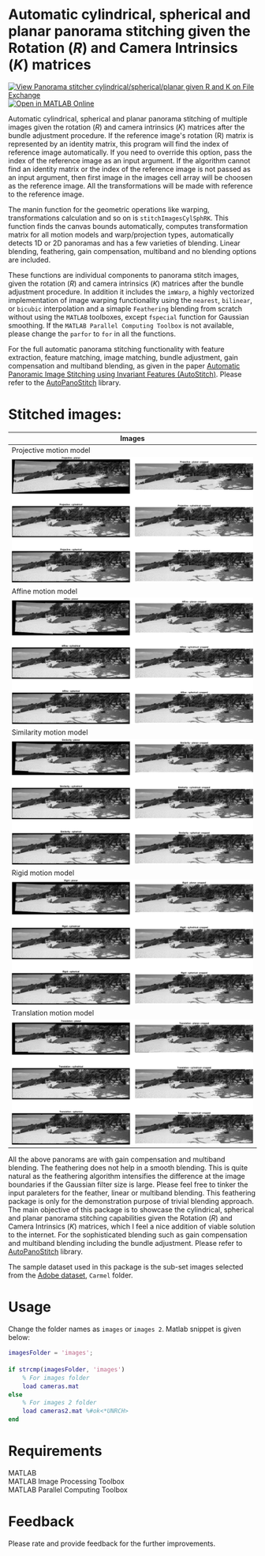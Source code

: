 # Automatic cylindrical, spherical and planar panorama stitching given the Rotation (*R*) and Camera Intrinsics (*K*) matrices
[![View Panorama stitcher cylindrical/spherical/planar given R and K on File Exchange](https://www.mathworks.com/matlabcentral/images/matlab-file-exchange.svg)](https://www.mathworks.com/matlabcentral/fileexchange/178979-panorama-stitcher-cylindrical-spherical-planar-given-r-and-k) [![Open in MATLAB Online](https://www.mathworks.com/images/responsive/global/open-in-matlab-online.svg)](https://matlab.mathworks.com/open/github/v1?repo=preethamam/Panorama-Stitcher-RK-Matrices-Cylindrical-Spherical-Planar)

Automatic cylindrical, spherical and planar panorama stitching of multiple images given the rotation (*R*) and camera intrinsics (*K*) matrices after the bundle adjustment procedure. If the reference image's rotation (R) matrix is represented by an identity matrix, this program will find the index of reference image automatically. If you need to override this option, pass the index of the reference image as an input argument. If the algorithm cannot find an identity matrix or the index of the reference image is not passed as an input argument, then first image in the images cell array will be choosen as the reference image. All the transformations will be made with reference to the reference image.

The manin function for the geometric operations like warping, transformations calculation and so on is `stitchImagesCylSphRK`. This function finds the canvas bounds automatically, computes transformation matrix for all motion models and warp/projection types, automatically detects 1D or 2D panoramas and has a few varieties of blending. Linear blending, feathering, gain compensation, multiband and no blending options are included.

These functions are individual components to panorama stitch images, given the rotation (*R*) and camera intrinsics (*K*) matrices after the bundle adjustment procedure. In addition it includes the `imWarp`, a highly vectorized implementation of image warping functionality using the `nearest`, `bilinear`, or `bicubic` interpolation and a simaple `Feathering` blending from scratch without using the `MATLAB` toolboxes, except `fspecial` function for Gaussian smoothing. If the `MATLAB Parallel Computing Toolbox` is not available, please change the `parfor` to `for` in all the functions.

For the full automatic panorama stitching functionality with feature extraction, feature matching, image matching, bundle adjustment, gain compensation and multiband blending, as given in the paper [Automatic Panoramic Image Stitching using Invariant Features (AutoStitch)](https://link.springer.com/article/10.1007/s11263-006-0002-3). Please refer to the [AutoPanoStitch](https://github.com/preethamam/AutomaticPanoramicImageStitching-AutoPanoStitch) library.

# Stitched images:
| Images |
| ------ |
| Projective motion model | 
| ![pano_proj](assets/projective_panorama.png) |
| Affine motion model | 
| ![pano_aff](assets/affine_panorama.png) |
| Similarity motion model | 
| ![pano_sim](assets/similarity_panorama.png) |
| Rigid motion model | 
| ![pano_rigid](assets/rigid_panorama.png) |
| Translation motion model | 
| ![pano_trans](assets/translation_panorama.png) |

All the above panorams are with gain compensation and multiband blending. The feathering does not help in a smooth blending. This is quite natural as the feathering algorithm intensifies the difference at the image boundaries if the Gaussian filter size is large. Please feel free to tinker the input paraleters for the feather, linear or multiband blending. This feathering package is only for the demonstration purpose of trivial blending approach. The main objective of this package is to showcase the cylindrical, spherical and planar panorama stitching capabilities given the Rotation (*R*) and Camera Intrinsics (*K*) matrices, which I feel a nice addition of viable solution to the internet. For the sophisticated blending such as gain compensation and multiband blending including the bundle adjustment. Please refer to [AutoPanoStitch](https://github.com/preethamam/AutomaticPanoramicImageStitching-AutoPanoStitch) library.

The sample dataset used in this package is the sub-set images selected from the [Adobe dataset](https://sourceforge.net/adobe/adobedatasets), `Carmel` folder.

# Usage
Change the folder names as `images` or `images 2`. Matlab snippet is given below:

```matlab
imagesFolder = 'images';

if strcmp(imagesFolder, 'images')
    % For images folder
    load cameras.mat 
else
    % For images 2 folder
    load cameras2.mat %#ok<*UNRCH> 
end
```

# Requirements
MATLAB <br />
MATLAB Image Processing Toolbox <br />
MATLAB Parallel Computing Toolbox

# Feedback
Please rate and provide feedback for the further improvements.
